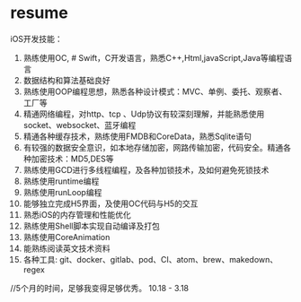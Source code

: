 
# resume

iOS开发技能：

1. 熟练使用OC, # Swift，C开发语言，熟悉C++,Html,javaScript,Java等编程语言
2. 数据结构和算法基础良好
3. 熟练使用OOP编程思想，熟悉各种设计模式：MVC、单例、委托、观察者、工厂等
4. 精通网络编程，对http、tcp 、Udp协议有较深刻理解，并能熟悉使用socket、websocket、蓝牙编程
5. 精通各种缓存技术，熟练使用FMDB和CoreData，熟悉Sqlite语句
6. 有较强的数据安全意识，如本地存储加密，网路传输加密，代码安全。精通各种加密技术：MD5,DES等
7. 熟练使用GCD进行多线程编程，及各种加锁技术，及如何避免死锁技术
8. 熟练使用runtime编程
9. 熟练使用runLoop编程
10. 能够独立完成H5界面，及使用OC代码与H5的交互
11. 熟悉iOS的内存管理和性能优化
12. 熟练使用Shell脚本实现自动编译及打包
13. 熟练使用CoreAnimation
14. 能熟练阅读英文技术资料
15. 各种工具: git、docker、gitlab、pod、CI、atom、brew、makedown、regex



//5个月的时间，足够我变得足够优秀。
10.18 - 3.18
